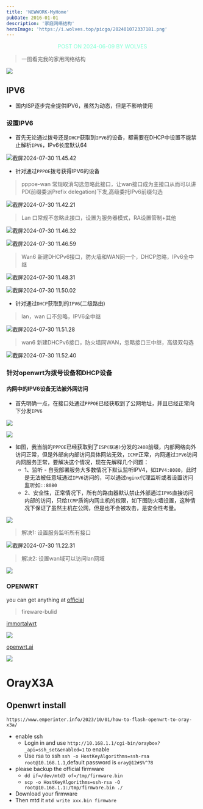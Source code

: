 ```yaml
---
title: 'NEWWORK-MyHome'
pubDate: 2016-01-01
description: '家庭网络结构'
heroImage: 'https://i.wolves.top/picgo/202401072337181.png'
---
```


<p style="color: aquamarine;text-align: center">POST ON 2024-06-09 BY WOLVES</p>

> 一图看完我的家用网络结构

![](https://i.wolves.top/picgo/202407301220389.png)

## IPV6

- 国内ISP逐步完全提供IPV6，虽然为动态，但是不影响使用

### 设置IPV6

- 首先无论通过拨号还是`DHCP`获取到`IPV6`的设备，都需要在DHCP中设置不能禁止解析`IPV6`，IPv6长度默认64

![截屏2024-07-30 11.45.42](https://i.wolves.top/picgo/202407301145112.png)

- 针对通过`PPPOE`拨号获得IPV6的设备

> pppoe-wan 常规取消勾选忽略此接口，让wan接口成为主接口从而可以讲PD(前缀委派Prefix delegation)下发,高级委托IPv6前缀勾选

![截屏2024-07-30 11.42.21](https://i.wolves.top/picgo/202407301142523.png)

> Lan 口常规不忽略此接口，设置为服务器模式，RA设置管制+其他

![截屏2024-07-30 11.46.32](https://i.wolves.top/picgo/202407301146348.png)

![截屏2024-07-30 11.46.59](https://i.wolves.top/picgo/202407301147133.png)

> Wan6 新建DHCPv6接口，防火墙和WAN同一个，DHCP忽略，IPv6全中继

![截屏2024-07-30 11.48.31](https://i.wolves.top/picgo/202407301148868.png)

![截屏2024-07-30 11.50.02](https://i.wolves.top/picgo/202407301150975.png)

- 针对通过`DHCP`获取到的`IPV6`(二级路由)

> lan，wan 口不忽略，IPV6全中继

![截屏2024-07-30 11.51.28](https://i.wolves.top/picgo/202407301151414.png)

> wan6 新建DHCPv6接口，防火墙同WAN，忽略接口三中继，高级双勾选

![截屏2024-07-30 11.52.40](https://i.wolves.top/picgo/202407301152695.png)

### 针对openwrt为拨号设备和DHCP设备

#### 内网中的IPV6设备无法被外网访问

- 首先明确一点，在接口处通过`PPPOE`已经获取到了公网地址，并且已经正常向下分发`IPV6`

![](https://i.wolves.top/picgo/202407301106099.png)

![](https://i.wolves.top/picgo/202407301107774.png)

- 如图，我当前的`PPPOE`已经获取到了`ISP(联通)`分发的`2408`前缀，内部网络向外访问正常，但是外部向内部访问具体网站无效，`ICMP`正常，内网通过`IPV6`访问内网服务正常，要解决这个情况，现在先解释几个问题：
  - 1、监听 - 自我部署服务大多数情况下默认监听IPV4，如`IPV4:8080`，此时是无法被任意域通过`IPV6`访问的，可以通过`nginx`代理监听或者设置访问监听如`::8080`
  - 2、安全性，正常情况下，所有的路由器默认禁止外部通过`IPV6`直接访问内部的访问，只给`ICMP`质询内网主机的权限，如下图防火墙设置，这种情况下保证了虽然主机在公网，但是也不会被攻击，是安全性考量。

![](https://i.wolves.top/picgo/202407301114527.png)

>  解决1: 设置服务监听所有接口



![截屏2024-07-30 11.22.31](https://i.wolves.top/picgo/202407301122657.png)

> 解决2: 设置wan域可以访问lan网域

![](https://i.wolves.top/picgo/202407301120716.png)




### OPENWRT

you can get anything at [official](https://archive.openwrt.org/releases/)

> fireware-bulid

[immortalwrt](https://firmware-selector.immortalwrt.org/)

![](https://i.wolves.top/picgo/202407201210249.png)

[openwrt.ai](https://openwrt.ai/)

![](https://i.wolves.top/picgo/202407201209579.png)

# OrayX3A

## Openwrt install

`https://www.emperinter.info/2023/10/01/how-to-flash-openwrt-to-oray-x3a/`

- enable ssh
    - Login in and use `http://10.168.1.1/cgi-bin/oraybox?_api=ssh_set&enabled=1` to enable
    - Use rsa to ssh `ssh -o HostKeyAlgorithms=ssh-rsa root@10.168.1.1`,default password is `oray@12#$%^78`
- please backup the official firmware
    - `dd if=/dev/mtd3 of=/tmp/firmware.bin`
    - `scp -o HostKeyAlgorithms=ssh-rsa -O root@10.168.1.1:/tmp/firmware.bin ./`
- Download your firmware
- Then mtd it `mtd write xxx.bin firmware`